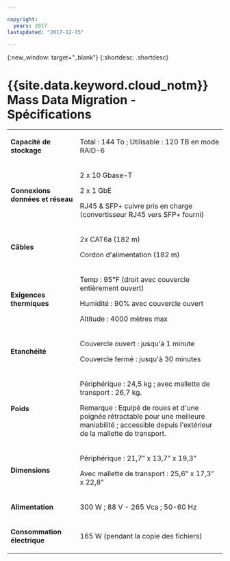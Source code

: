 ```yaml
---

copyright:
  years: 2017
lastupdated: "2017-12-15"

---
```

{:new_window: target="_blank"}
{:shortdesc: .shortdesc}

# {{site.data.keyword.cloud_notm}} Mass Data Migration - Spécifications

<table>
        <colgroup>
          <col/>
          <col/>
        </colgroup>
        <tbody>
          <tr>
            <td>
              <p>
                <strong>Capacité de stockage</strong>
              </p>
            </td>
            <td>
              <p>Total : 144 To ; Utilisable : 120 TB en mode RAID-6</p>
            </td>
          </tr>
          <tr>
            <td>
              <p>
                <strong>Connexions données et réseau</strong>
              </p>
            </td>
            <td>
              <p>2 x 10 Gbase-T</p>
              <p>2 x 1 GbE</p>
              <p>RJ45 &amp; SFP+ cuivre pris en charge <br/> (convertisseur RJ45 vers SFP+ fourni)</p>
            </td>
          </tr>
          <tr>
            <td>
              <p>
                <strong>Câbles</strong>
              </p>
            </td>
            <td>
              <p>2x CAT6a (182 m)</p>
              <p>Cordon d'alimentation (182 m)</p>
            </td>
          </tr>
          <tr>
            <td>
              <p>
                <strong>Exigences thermiques</strong>
              </p>
            </td>
            <td>
              <p>Temp : 95°F (droit avec couvercle entièrement ouvert)</p>
              <p>Humidité : 90% avec couvercle ouvert</p>
              <p>Altitude : 4000 mètres max</p>
            </td>
          </tr>
          <tr>
            <td>
              <p>
                <strong>Etanchéité</strong>
              </p>
            </td>
            <td>
              <p>Couvercle ouvert : jusqu'à 1 minute</p>
              <p>Couvercle fermé : jusqu'à 30 minutes</p>
            </td>
          </tr>
          <tr>
            <td>
              <p>
                <strong>Poids</strong>
              </p>
            </td>
            <td>
              <p>Périphérique : 24,5 kg ; avec mallette de transport : 26,7 kg.</p>
              <p>Remarque : Equipé de roues et d'une poignée rétractable pour une meilleure maniabilité ; accessible depuis l'extérieur de la mallette de transport.</p>
            </td>
          </tr>
          <tr>
            <td>
              <p>
                <strong>Dimensions</strong>
              </p>
            </td>
            <td>
              <p>Périphérique : 21,7” x 13,7” x 19,3”</p>
              <p>Avec mallette de transport : 25,6” x 17,3” x 22,8”</p>
            </td>
          </tr>
          <tr>
            <td>
              <p>
                <strong>Alimentation</strong>
              </p>
            </td>
            <td>
              <p>300 W ; 88 V - 265 Vca ; 50-60 Hz</p>
            </td>
          </tr>
          <tr>
            <td>
              <p>
                <strong>Consommation électrique</strong>
              </p>
            </td>
            <td>
              <p>165 W (pendant la copie des fichiers)</p>
            </td>
          </tr>
        </tbody>
</table>
